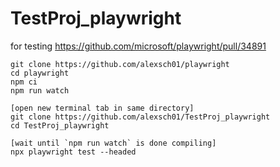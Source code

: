 # TestProj_playwright

for testing https://github.com/microsoft/playwright/pull/34891

```
git clone https://github.com/alexsch01/playwright
cd playwright
npm ci
npm run watch

[open new terminal tab in same directory]
git clone https://github.com/alexsch01/TestProj_playwright
cd TestProj_playwright

[wait until `npm run watch` is done compiling]
npx playwright test --headed
```
